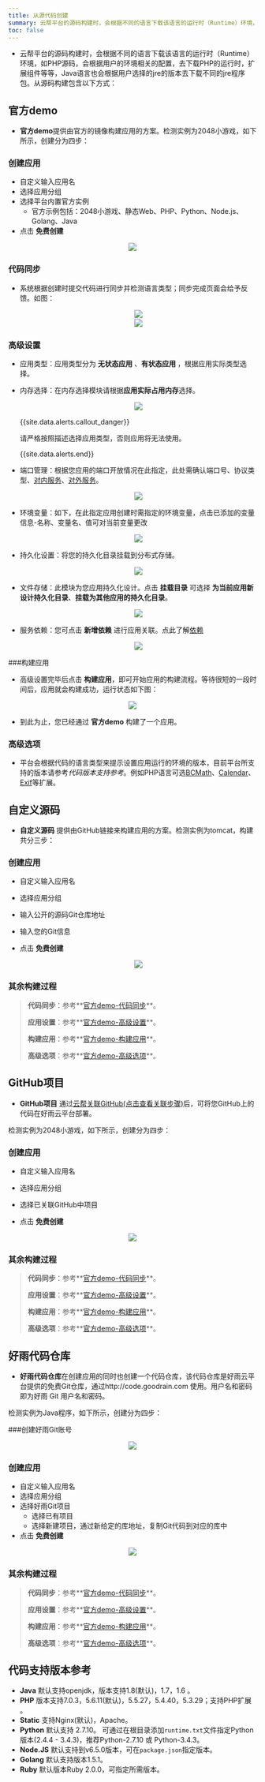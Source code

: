 ```yaml
---
title: 从源代码创建
summary: 云帮平台的源码构建时，会根据不同的语言下载该语言的运行时（Runtime）环境，如PHP源码，会根据用户的环境相关的配置，去下载PHP的运行时，扩展组件等等，Java语言也会根据用户选择的jre的版本去下载不同的jre程序包
toc: false
---
```


<div id="toc"></div>

- 云帮平台的源码构建时，会根据不同的语言下载该语言的运行时（Runtime）环境，如PHP源码，会根据用户的环境相关的配置，去下载PHP的运行时，扩展组件等等，Java语言也会根据用户选择的jre的版本去下载不同的jre程序包。从源码构建包含以下方式：

## 官方demo

- **官方demo**提供由官方的镜像构建应用的方案。检测实例为2048小游戏，如下所示，创建分为四步：

### 创建应用
- 自定义输入应用名
- 选择应用分组
- 选择平台内置官方实例
  -    官方示例包括：2048小游戏、静态Web、PHP、Python、Node.js、Golang、Java
- 点击 **免费创建**

<center><img src="https://static.goodrain.com/images/acp/docs/user-docs/addapp/V3.5/addapp-offical-demo1.png" style="border:1px solid #eee;max-width:100%"/></center>

### 代码同步

- 系统根据创建时提交代码进行同步并检测语言类型；同步完成页面会给予反馈。如图：

   <center><img src="https://static.goodrain.com/images/acp/docs/user-docs/addapp/V3.5/addapp-offical-demo2.png" style="border:1px solid #eee;max-width:100%"/></center>

   <center><img src="https://static.goodrain.com/images/acp/docs/user-docs/addapp/V3.5/addapp-offical-demo3.png" style="border:1px solid #eee;max-width:100%" /></center>

### 高级设置

- 应用类型：应用类型分为 **无状态应用** 、**有状态应用** ，根据应用实际类型选择。

- 内存选择：在内存选择模块请根据**应用实际占用内存**选择。

  <center><img src="https://static.goodrain.com/images/acp/docs/user-docs/addapp/V3.5/addapp-config-6.png" style="border:1px solid #eee;max-width:100%" /></center>

  {{site.data.alerts.callout_danger}}

  请严格按照描述选择应用类型，否则应用将无法使用。

  {{site.data.alerts.end}}

- 端口管理：根据您应用的端口开放情况在此指定，此处需确认端口号、协议类型、[对内服务](http://www.rainbond.com/docs/dev/user-app-docs/myapps/myapp-platform-port.html#part-2c6963e937fac9c1)、[对外服务](http://www.rainbond.com/docs/dev/user-app-docs/myapps/myapp-platform-port.html#part-2c696518044fc4f0)。

  <center><img src="https://static.goodrain.com/images/acp/docs/user-docs/addapp/V3.5/addapp-config-1.jpeg" style="border:1px solid #eee;max-width:100%" /></center>

- 环境变量：如下，在此指定应用创建时需指定的环境变量，点击已添加的变量信息-名称、变量名、值可对当前变量更改

  <center><img src="https://static.goodrain.com/images/acp/docs/user-docs/addapp/V3.5/addapp-config-2.jpeg" style="border:1px solid #eee;max-width:100%" /></center>

- 持久化设置：将您的持久化目录挂载到分布式存储。

  <center><img src="https://static.goodrain.com/images/acp/docs/user-docs/addapp/V3.5/addapp-config-3.jpeg" style="border:1px solid #eee;max-width:100%" /></center>

- 文件存储：此模块为您应用持久化设计。点击 **挂载目录** 可选择 **为当前应用新设计持久化目录**、**挂载为其他应用的持久化目录**。

  <center><img src="https://static.goodrain.com/images/acp/docs/user-docs/addapp/V3.5/addapp-config-4.jpeg" style="border:1px solid #eee;max-width:100%" /></center>

- 服务依赖：您可点击 **新增依赖** 进行应用关联。点此了解[依赖](http://www.rainbond.com/docs/dev/user-app-docs/myapps/myapp-platform-reliance.html)

  <center><img src="https://static.goodrain.com/images/acp/docs/user-docs/addapp/V3.5/addapp-config-5.jpeg" style="border:1px solid #eee;max-width:100%" /></center>

###构建应用

- 高级设置完毕后点击 **构建应用**，即可开始应用的构建流程。等待很短的一段时间后，应用就会构建成功，运行状态如下图：

<center><img src="https://static.goodrain.com/images/acp/docs/user-docs/addapp/V3.5/done1.png" style="border:1px solid #eee;max-width:60%"/></center>

- 到此为止，您已经通过 **官方demo** 构建了一个应用。
  
### 高级选项

- 平台会根据代码的语言类型来提示设置应用运行的环境的版本，目前平台所支持的版本请参考*代码版本支持参考*。例如PHP语言可选[BCMath](http://docs.php.net/bcmath)、[Calendar](https://user.goodrain.com/apps/jfteam/gr7c1e25/app-language/http/docs.php.net/calendar)、[Exif](http://docs.php.net/exif)等扩展。

## 自定义源码

- **自定义源码** 提供由GitHub链接来构建应用的方案。检测实例为tomcat，构建共分三步：

### 创建应用

- 自定义输入应用名

- 选择应用分组

- 输入公开的源码Git仓库地址

- 输入您的Git信息

- 点击 **免费创建**

   <center><img src="https://static.goodrain.com/images/acp/docs/user-docs/addapp/V3.5/addapp-selfdefine1.jpg" style="border:1px solid #eee;max-width:100%" /></center>


### 其余构建过程


> **代码同步**：参考**[官方demo-代码同步](#part-2bf3829b9f082e28)**。
>
> **应用设置**：参考**[官方demo-高级设置](#part-2f1c72d28697de5f)**。
>
> **构建应用**：参考**[官方demo-构建应用](#part-2cb7b84090d34f7d)**。
>
> **高级选项**：参考**[官方demo-高级选项](#part-2f1c72d2858f94ae)**。

## GitHub项目

- **GitHub项目** 通过[云帮关联GitHub(点击查看关联步骤)](/docs/stable/rainBond_GitHub.html)后，可将您GitHub上的代码在好雨云平台部署。

检测实例为2048小游戏，如下所示，创建分为四步：

### 创建应用

- 自定义输入应用名

- 选择应用分组
- 选择已关联GitHub中项目
- 点击 **免费创建**

<center><img src="https://static.goodrain.com/images/acp/docs/user-docs/addapp/V3.5/addapp-github2.jpg" style="border:1px solid #eee;max-width:100%" /></center>

### 其余构建过程

> **代码同步**：参考**[官方demo-代码同步](#part-2bf3829b9f082e28)**。
>
> **应用设置**：参考**[官方demo-高级设置](#part-2f1c72d28697de5f)**。
>
> **构建应用**：参考**[官方demo-构建应用](#part-2cb7b84090d34f7d)**。
>
> **高级选项**：参考**[官方demo-高级选项](#part-2f1c72d2858f94ae)**。

## 好雨代码仓库

- **好雨代码仓库**在创建应用的同时也创建一个代码仓库，该代码仓库是好雨云平台提供的免费Git仓库，通过http://code.goodrain.com 使用。用户名和密码即为好雨 Git 用户名和密码。

检测实例为Java程序，如下所示，创建分为四步：

###创建好雨Git账号

<center><img src="https://static.goodrain.com/images/acp/docs/user-docs/addapp/V3.5/addapp-goodrain0.jpeg" style="border:1px solid #eee;max-width:100%" /></center>

### 创建应用

- 自定义输入应用名
- 选择应用分组
- 选择好雨Git项目
  - 选择已有项目
  - 选择新建项目，通过新给定的库地址，复制Git代码到对应的库中
- 点击 **免费创建**

<center><img src="https://static.goodrain.com/images/acp/docs/user-docs/addapp/V3.5/addapp-goodrain1.jpeg" style="border:1px solid #eee;max-width:100%" /></center>

### 其余构建过程

> **代码同步**：参考**[官方demo-代码同步](#part-2bf3829b9f082e28)**。
>
> **应用设置**：参考**[官方demo-高级设置](#part-2f1c72d28697de5f)**。
>
> **构建应用**：参考**[官方demo-构建应用](#part-2cb7b84090d34f7d)**。
>
> **高级选项**：参考**[官方demo-高级选项](#part-2f1c72d2858f94ae)**。

## 代码支持版本参考

- **Java**
  默认支持openjdk，版本支持1.8(默认)，1.7，1.6 。
- **PHP**
  版本支持7.0.3，5.6.11(默认)，5.5.27，5.4.40，5.3.29；支持PHP扩展 。
- **Static**
  支持Nginx(默认)，Apache。
- **Python**
  默认支持 2.7.10。
  可通过在根目录添加`runtime.txt`文件指定Python版本(2.4.4 - 3.4.3)，推荐Python-2.7.10 或 Python-3.4.3。
- **Node.JS**
  默认支持到v6.5.0版本，可在`package.json`指定版本。
- **Golang**
  默认支持版本1.5.1。
- **Ruby**
  默认版本Ruby 2.0.0，可指定所需版本。
